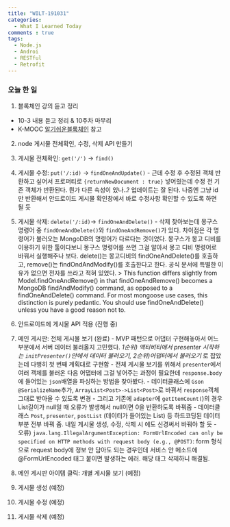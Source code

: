 ```yaml
---
title: "WILT-191031"
categories:
  - What I Learned Today
comments : true
tags:
  - Node.js
  - Androi
  - RESTful
  - Retrofit
---
```


### 오늘 한 일

1. 블록체인 강의 듣고 정리
  - 10-3 내용 듣고 정리 & 10주차 마무리
  - K-MOOC [알기쉬운블록체인] 참고<br>

2. node 게시물 전체확인, 수정, 삭제 API 만들기
  1. 게시물 전체확인: `get('/')` -> `find()`
  2. 게시물 수정: `put('/:id)` -> `findOneAndUpdate()`
    - 근데 수정 후 수정된 객체 반환하고 싶어서 프로퍼티로 `{returnNewDocument : true}` 넣어줬는데 수정 전 기존 객체가 반환된다. 뭔가 다른 속성이 있나..? 업데이트는 잘 된다. 나중엔 그냥 id만 반환해서 안드로이드 게시물 확인창에서 바로 수정사항 확인할 수 있도록 하면 될 듯
  3. 게시물 삭제: `delete('/:id)`-> `findOneAndDelete()`
    - 삭제 찾아보는데 몽구스 명령어 중 `findOneAndDelete()`와 `findOneAndRemove()`가 있다. 차이점은 각 명령어가 불러오는 MongoDB의 명령어가 다르다는 것이었다. 몽구스가 몽고 디비를 이용하기 위한 툴이다보니 몽구스 명령어를 쓰면 그걸 알아서 몽고 디비 명령어로 바꿔서 실행해주나 보다. delete()는 몽고디비의 findOneAndDelete()를 호출하고, remove()는 findOndAndModify()를 호출한다고 한다. 공식 문서에 특별한 이유가 없으면 전자를 쓰라고 적혀 있었다.
    > This function differs slightly from Model.findOneAndRemove() in that findOneAndRemove() becomes a MongoDB findAndModify() command, as opposed to a findOneAndDelete() command. For most mongoose use cases, this distinction is purely pedantic. You should use findOneAndDelete() unless you have a good reason not to.

3. 안드로이드에 게시물 API 적용 (진행 중)
  1. 메인 게시판: 전체 게시물 보기 (완료)
    - MVP 패턴으로 어댑터 구현해놓아서 어느 부분에서 서버 데이터 불러올지 고민했다. *1순위) 액티비티에서 presenter 시작하는 `initPresenter()`안에서 데이터 불러오기, 2순위)어댑터에서 불러오기* 로 잡았는데 다행히 첫 번째 계획대로 구현함
    - 전체 게시물 보기를 위해서 `presenter`에서 여러 객체를 불러온 다음 어댑터에 그걸 넣어주는 과정이 필요한데 `response.body`에 들어있는 `json`배열을 파싱하는 방법을 찾아봤다.
    - 데이터클래스에 `Gson @SerializeName`추가, `ArrayList<Post>->List<Post>`로 바꿔서 `response`객체 그대로 받아올 수 있도록 변경
    - 그리고 기존에 `adapter`에 `getItemCount(`)의 경우 List길이가 null일 때 오류가 발생해서 null이면 0을 반환하도록 바꿔줌
    - 데이터클래스 `Post`, `presenter`, `postList` (데이터가 들어있는 List<Post>) 등 하드코딩된 데이터 부분 전부 바꿔 줌. 내일 게시물 생성, 수정, 삭제 시 에도 신경써서 바꿔야 할 듯
    - 오류) `java.lang.IllegalArgumentException: FormUrlEncoded can only be specified on HTTP methods with request body (e.g., @POST)`: form 형식으로 request body에 정보 안 담아도 되는 경우인데 서비스 안 메소드에 @FormUrlEncoded 태그 붙이면 발생하는 에러. 해당 태그 삭제하니 해결됨.<br>
    
  2. 메인 게시판 아이템 클릭: 개별 게시물 보기 (예정)
  3. 게시물 생성 (예정)
  4. 게시물 수정 (예정)
  5. 게시물 삭제 (예정)
    





[생활코딩]: https://opentutorials.org/course/3332
[제로초]: https://www.zerocho.com/category/NodeJS/post/593a487c2ed1da0018cff95d
[알기쉬운블록체인]: http://www.kmooc.kr/courses/course-v1:SJCU+SJCU01+2019_2/course/
[gitpage.Markdown.table]: https://help.github.com/en/github/writing-on-github/organizing-information-with-tables "깃허브 도움말 참고"
[duplicate_key_error_오류참고]: https://stackoverflow.com/questions/24430220/e11000-duplicate-key-error-index-in-mongodb-mongoose "StackOverFlow: Mongoose duplicate key error"



